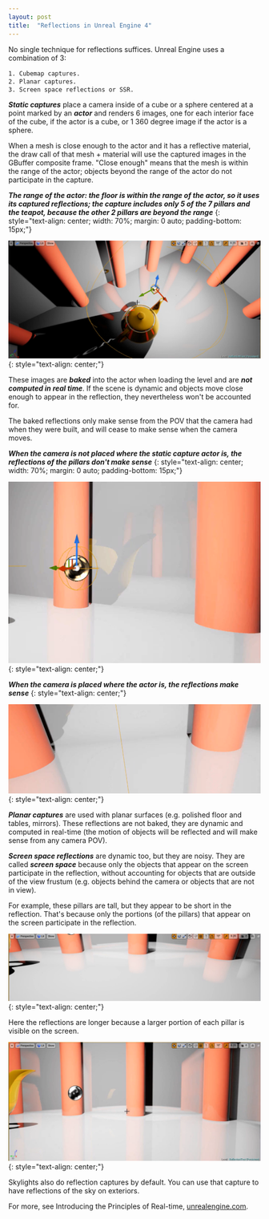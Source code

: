 ```yaml
---
layout: post
title:  "Reflections in Unreal Engine 4"
---
```

No single technique for reflections suffices. Unreal Engine uses a combination of 3:

	1. Cubemap captures.
	2. Planar captures.
	3. Screen space reflections or SSR.

***Static captures*** place a camera inside of a cube or a sphere centered at a point marked by an ***actor*** and renders 6 images, one for each interior face of the cube, if the actor is a cube, or 1 360 degree image if the actor is a sphere. 

When a mesh is close enough to the actor and it has a reflective material, the draw call of that mesh + material will use the captured images in the GBuffer composite frame. "Close enough" means that the mesh is within the range of the actor; objects beyond the range of the actor do not participate in the capture.

***The range of the actor: the floor is within the range of the actor, so it uses its captured reflections; the capture includes only 5 of the 7 pillars and the teapot, because the other 2 pillars are beyond the range***
{: style="text-align: center; width: 70%; margin: 0 auto; padding-bottom: 15px;"}

![](/assets/2020-05-10-reflections-in-ue4/1.png)
{: style="text-align: center;"}

These images are ***baked*** into the actor when loading the level and are ***not computed in real time***. If the scene is dynamic and objects move close enough to appear in the reflection, they nevertheless won't be accounted for.

The baked reflections only make sense from the POV that the camera had when they were built, and will cease to make sense when the camera moves.

***When the camera is not placed where the static capture actor is, the reflections of the pillars don't make sense***
{: style="text-align: center; width: 70%; margin: 0 auto; padding-bottom: 15px;"}

![](/assets/2020-05-10-reflections-in-ue4/2.png)
{: style="text-align: center;"}

***When the camera is placed where the actor is, the reflections make sense***
{: style="text-align: center;"}

![](/assets/2020-05-10-reflections-in-ue4/3.png)
{: style="text-align: center;"}

***Planar captures*** are used with planar surfaces (e.g. polished floor and tables, mirrors). These reflections are not baked, they are dynamic and computed in real-time (the motion of objects will be reflected and will make sense from any camera POV).

***Screen space reflections*** are dynamic too, but they are noisy. They are called ***screen space*** because only the objects that appear on the screen participate in the reflection, without accounting for objects that are outside of the view frustum (e.g. objects behind the camera or objects that are not in view).

For example, these pillars are tall, but they appear to be short in the reflection. That's because only the portions (of the pillars) that appear on the screen participate in the reflection.

![](/assets/2020-05-10-reflections-in-ue4/4.png)
{: style="text-align: center;"}

Here the reflections are longer because a larger portion of each pillar is visible on the screen.

![](/assets/2020-05-10-reflections-in-ue4/5.png)
{: style="text-align: center;"}

Skylights also do reflection captures by default. You can use that capture to have reflections of the sky on exteriors.

For more, see Introducing the Principles of Real-time, [unrealengine.com](https://www.unrealengine.com/en-US/onlinelearning-courses).